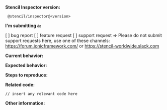 <!--
NOTE:
Before submitting an issue, please consult our docs -> https://stenciljs.com/
-->

**Stencil Inspector version:**
<!-- (run `npm list @stencil/core` from a terminal/cmd prompt and paste output below): -->
```
 @stencil/inspector@<version>
```

**I'm submitting a:**
<!-- (check one with "x") -->
[ ] bug report
[ ] feature request
[ ] support request => Please do not submit support requests here, use one of these channels: https://forum.ionicframework.com/ or https://stencil-worldwide.slack.com

**Current behavior:**
<!-- Describe how the bug manifests. -->

**Expected behavior:**
<!-- Describe what the behavior would be without the bug. -->

**Steps to reproduce:**
<!-- If you are able to illustrate the bug or feature request with an example, please provide steps to reproduce and if possible a demo
-->

**Related code:**

```tsx
// insert any relevant code here
```

**Other information:**
<!-- List any other information that is relevant to your issue. Stack traces, related issues, suggestions on how to fix, Stack Overflow links, forum links, etc. -->
